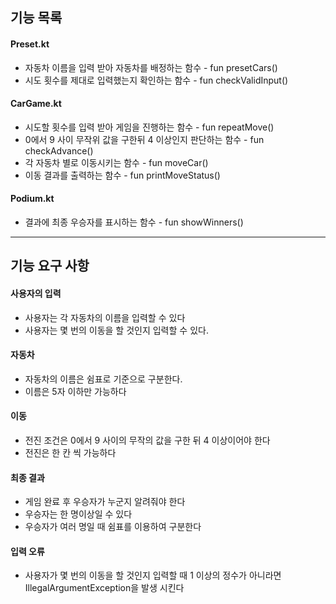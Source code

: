 ## 기능 목록
#### Preset.kt
- 자동차 이름을 입력 받아 자동차를 배정하는 함수 - fun presetCars()
- 시도 횟수를 제대로 입력했는지 확인하는 함수 - fun checkValidInput()
#### CarGame.kt
- 시도할 횟수를 입력 받아 게임을 진행하는 함수 - fun repeatMove()
- 0에서 9 사이 무작위 값을 구한뒤 4 이상인지 판단하는 함수 - fun checkAdvance()
- 각 자동차 별로 이동시키는 함수 - fun moveCar()
- 이동 결과를 출력하는 함수 - fun printMoveStatus()
#### Podium.kt
- 결과에 최종 우승자를 표시하는 함수 - fun showWinners()

---

## 기능 요구 사항
#### 사용자의 입력
- 사용자는 각 자동차의 이름을 입력할 수 있다
- 사용자는 몇 번의 이동을 할 것인지 입력할 수 있다.
#### 자동차
- 자동차의 이름은 쉼표로 기준으로 구분한다.
- 이름은 5자 이하만 가능하다
#### 이동
- 전진 조건은 0에서 9 사이의 무작의 값을 구한 뒤 4 이상이어야 한다
- 전진은 한 칸 씩 가능하다
#### 최종 결과
- 게임 완료 후 우승자가 누군지 알려줘야 한다
- 우승자는 한 명이상일 수 있다
- 우승자가 여러 명일 때 쉼표를 이용하여 구분한다
#### 입력 오류
- 사용자가 몇 번의 이동을 할 것인지 입력할 때 1 이상의 정수가 아니라면 IllegalArgumentException을 발생 시킨다